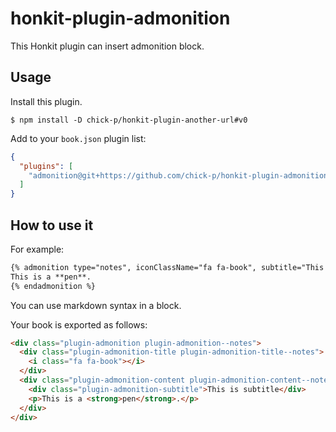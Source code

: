# honkit-plugin-admonition

This Honkit plugin can insert admonition block.

## Usage

Install this plugin.

```shell
$ npm install -D chick-p/honkit-plugin-another-url#v0
```

Add to your `book.json` plugin list:

```json
{
  "plugins": [
    "admonition@git+https://github.com/chick-p/honkit-plugin-admonition.git"
  ]
}
```

## How to use it

For example:

```markdown
{% admonition type="notes", iconClassName="fa fa-book", subtitle="This is subtitle" %}
This is a **pen**.
{% endadmonition %}
```

You can use markdown syntax in a block.

Your book is exported as follows:

```html
<div class="plugin-admonition plugin-admonition--notes">
  <div class="plugin-admonition-title plugin-admonition-title--notes">
    <i class="fa fa-book"></i>
  </div>
  <div class="plugin-admonition-content plugin-admonition-content--notes">
    <div class="plugin-admonition-subtitle">This is subtitle</div>
    <p>This is a <strong>pen</strong>.</p>
  </div>
</div>
```
